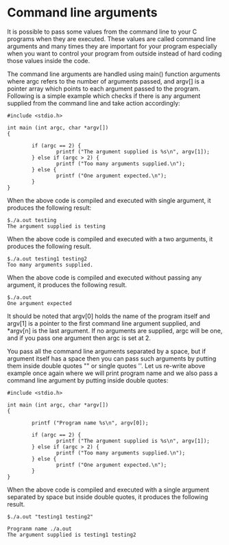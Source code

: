 # Command line arguments

It is possible to pass some values from the command line to your C programs when they are executed. These values are 
called command line arguments and many times they are important for your program especially when you want to control 
your program from outside instead of hard coding those values inside the code.

The command line arguments are handled using main() function arguments where argc refers to the number of arguments 
passed, and argv[] is a pointer array which points to each argument passed to the program. Following is a simple 
example which checks if there is any argument supplied from the command line and take action accordingly:

```
#include <stdio.h>

int main (int argc, char *argv[])
{

        if (argc == 2) {
                printf ("The argument supplied is %s\n", argv[1]);
        } else if (argc > 2) {
                printf ("Too many arguments supplied.\n");
        } else {
                printf ("One argument expected.\n");
        }
}
```

When the above code is compiled and executed with single argument, it produces the following result:

```
$./a.out testing
The argument supplied is testing
```

When the above code is compiled and executed with a two arguments, it produces the following result.

```
$./a.out testing1 testing2
Too many arguments supplied.
```

When the above code is compiled and executed without passing any argument, it produces the following result.

```
$./a.out
One argument expected
```

It should be noted that argv[0] holds the name of the program itself and argv[1] is a pointer to the first command line 
argument supplied, and *argv[n] is the last argument. If no arguments are supplied, argc will be one, and if you pass 
one argument then argc is set at 2.

You pass all the command line arguments separated by a space, but if argument itself has a space then you can pass such 
arguments by putting them inside double quotes "" or single quotes ''. Let us re-write above example once again where 
we will print program name and we also pass a command line argument by putting inside double quotes:

```
#include <stdio.h>

int main (int argc, char *argv[])
{

        printf ("Program name %s\n", argv[0]);

        if (argc == 2) {
                printf ("The argument supplied is %s\n", argv[1]);
        } else if (argc > 2) {
                printf ("Too many arguments supplied.\n");
        } else {
                printf ("One argument expected.\n");
        }
}
```

When the above code is compiled and executed with a single argument separated by space but inside double quotes, it 
produces the following result.

```
$./a.out "testing1 testing2"

Progranm name ./a.out
The argument supplied is testing1 testing2
```